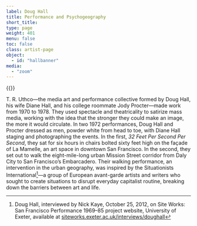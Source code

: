 ```yaml
---
label: Doug Hall
title: Performance and Psychogeography
short_title:
type: page
weight: 401
menu: false
toc: false
class: artist-page
object:
  - id: "hallbanner"
media:
  - "zoom"
---
```

{{<q-figure id="hallbanner">}}

T. R. Uthco—the media art and performance collective formed by Doug Hall, his wife Diane Hall, and his college roommate Jody Procter—made work from 1970 to 1978. They used spectacle and theatricality to satirize mass media, working with the idea that the stronger they could make an image, the more it would circulate. In two 1972 performances, Doug Hall and Procter dressed as men, powder white from head to toe, with Diane Hall staging and photographing the events. In the first, *32 Feet Per Second Per Second*, they sat for six hours in chairs bolted sixty feet high on the façade of La Mamelle, an art space in downtown San Francisco. In the second, they set out to walk the eight-mile-long urban Mission Street corridor from Daly City to San Francisco’s Embarcadero. Their walking performance, an intervention in the urban geography, was inspired by the Situationists International[^1]&mdash;a group of European avant-garde artists and writers who sought to create situations to disrupt everyday capitalist routine, breaking down the barriers between art and life.

[^1]: Doug Hall, interviewed by Nick Kaye, October 25, 2012, on Site Works: San Francisco Performance 1969–85 project website, University of Exeter, available at [siteworks.exeter.ac.uk/interviews/doughall](http://siteworks.exeter.ac.uk/interviews/doughall)
